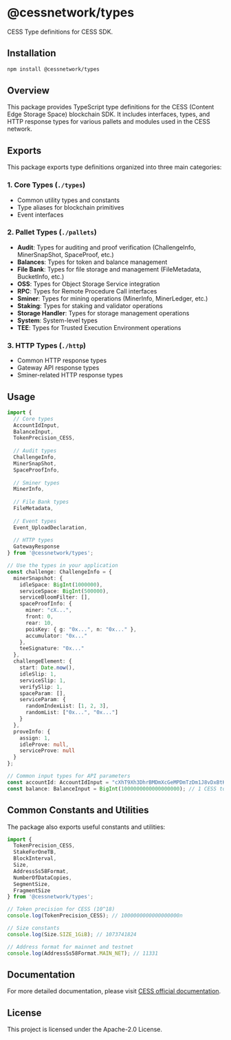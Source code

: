 # @cessnetwork/types

CESS Type definitions for CESS SDK.

## Installation

```bash
npm install @cessnetwork/types
```

## Overview

This package provides TypeScript type definitions for the CESS (Content Edge Storage Space) blockchain SDK. It includes interfaces, types, and HTTP response types for various pallets and modules used in the CESS network.

## Exports

This package exports type definitions organized into three main categories:

### 1. Core Types (`./types`)
- Common utility types and constants
- Type aliases for blockchain primitives
- Event interfaces

### 2. Pallet Types (`./pallets`)
- **Audit**: Types for auditing and proof verification (ChallengeInfo, MinerSnapShot, SpaceProof, etc.)
- **Balances**: Types for token and balance management
- **File Bank**: Types for file storage and management (FileMetadata, BucketInfo, etc.)
- **OSS**: Types for Object Storage Service integration
- **RPC**: Types for Remote Procedure Call interfaces
- **Sminer**: Types for mining operations (MinerInfo, MinerLedger, etc.)
- **Staking**: Types for staking and validator operations
- **Storage Handler**: Types for storage management operations
- **System**: System-level types
- **TEE**: Types for Trusted Execution Environment operations

### 3. HTTP Types (`./http`)
- Common HTTP response types
- Gateway API response types
- Sminer-related HTTP response types

## Usage

```typescript
import { 
  // Core types
  AccountIdInput, 
  BalanceInput,
  TokenPrecision_CESS,
  
  // Audit types
  ChallengeInfo, 
  MinerSnapShot,
  SpaceProofInfo,
  
  // Sminer types
  MinerInfo,
  
  // File Bank types
  FileMetadata,
  
  // Event types
  Event_UploadDeclaration,
  
  // HTTP types
  GatewayResponse
} from '@cessnetwork/types';

// Use the types in your application
const challenge: ChallengeInfo = {
  minerSnapshot: {
    idleSpace: BigInt(1000000),
    serviceSpace: BigInt(500000),
    serviceBloomFilter: [],
    spaceProofInfo: {
      miner: "cX...",
      front: 0,
      rear: 10,
      poisKey: { g: "0x...", n: "0x..." },
      accumulator: "0x..."
    },
    teeSignature: "0x..."
  },
  challengeElement: {
    start: Date.now(),
    idleSlip: 1,
    serviceSlip: 1,
    verifySlip: 1,
    spaceParam: [],
    serviceParam: {
      randomIndexList: [1, 2, 3],
      randomList: ["0x...", "0x..."]
    }
  },
  proveInfo: {
    assign: 1,
    idleProve: null,
    serviceProve: null
  }
};

// Common input types for API parameters
const accountId: AccountIdInput = "cXhT9Xh3DhrBMDmXcGeMPDmTzDm1J8vDxBtKvogV33pShnWS";
const balance: BalanceInput = BigInt(1000000000000000000); // 1 CESS token
```

## Common Constants and Utilities

The package also exports useful constants and utilities:

```typescript
import { 
  TokenPrecision_CESS, 
  StakeForOneTB, 
  BlockInterval, 
  Size, 
  AddressSs58Format,
  NumberOfDataCopies,
  SegmentSize,
  FragmentSize
} from '@cessnetwork/types';

// Token precision for CESS (10^18)
console.log(TokenPrecision_CESS); // 1000000000000000000n

// Size constants
console.log(Size.SIZE_1GiB); // 1073741824

// Address format for mainnet and testnet
console.log(AddressSs58Format.MAIN_NET); // 11331
```

## Documentation

For more detailed documentation, please visit [CESS official documentation](https://doc.cess.network/developer/cess-sdk/javascript-sdk).

## License

This project is licensed under the Apache-2.0 License.